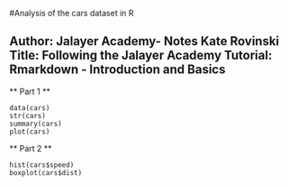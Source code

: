 

#Analysis of the cars dataset in R
## Author: Jalayer Academy- Notes Kate Rovinski Title: Following the Jalayer Academy Tutorial: Rmarkdown - Introduction and Basics

** Part 1 **
```{r}
data(cars)
str(cars)
summary(cars)
plot(cars)
```

** Part 2 **
```{r}
hist(cars$speed)
boxplot(cars$dist)

```

